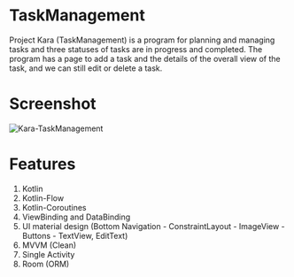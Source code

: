 # TaskManagement
Project Kara (TaskManagement) is a program for planning and managing tasks and three statuses of tasks are in progress and completed. The program has a page to add a task and the details of the overall view of the task, and we can still edit or delete a task.

# Screenshot
![Kara-TaskManagement](https://github.com/OmidrezaBagheriyan/TaskManagement/blob/main/screenshots/kara.png)

# Features
1. Kotlin
2. Kotlin-Flow
3. Kotlin-Coroutines
4. ViewBinding and DataBinding
5. UI material design (Bottom Navigation - ConstraintLayout - ImageView - Buttons - TextView, EditText)
6. MVVM (Clean)
7. Single Activity
8. Room (ORM)
